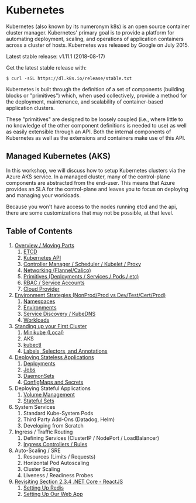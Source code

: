 # Kubernetes

Kubernetes (also known by its numeronym k8s) is an open source container cluster manager. Kubernetes' primary goal is to provide a platform for automating deployment, scaling, and operations of application containers across a cluster of hosts. Kubernetes was released by Google on July 2015.

Latest stable release: v1.11.1 (2018-08-17)

Get the latest stable release with:
```
$ curl -sSL https://dl.k8s.io/release/stable.txt
```

Kubernetes is built through the definition of a set of components (building blocks or "primitives") which, when used collectively, provide a method for the deployment, maintenance, and scalability of container-based application clusters.

These "primitives" are designed to be loosely coupled (i.e., where little to no knowledge of the other component definitions is needed to use) as well as easily extensible through an API. Both the internal components of Kubernetes as well as the extensions and containers make use of this API.

## Managed Kubernetes (AKS)

In this workshop, we will discuss how to setup Kubernetes clusters via the Azure AKS service. In a managed cluster, many of the control-plane components are abstracted from the end-user. This means that Azure provides an SLA for the control-plane and leaves you to focus on deploying and managing your workloads.

Because you won't have access to the nodes running etcd and the api, there are some customizations that may not be possible, at that level. 

## Table of Contents

1. [Overview / Moving Parts](01_overview)
   1. [ETCD](01_overview/01_etcd.md)
   2. [Kubernetes API](01_overview/02_kubernetes_api.md)
   3. [Controller Manager / Scheduler / Kubelet / Proxy](01_overview/03_controller_manager-scheduler-kubelet-proxy.md)
   4. [Networking (Flannel/Calico)](01_overview/04_networking.md)
   5. [Primitives (Deployments / Services / Pods / etc)](01_overview/05_k8s_primitives.md)
   6. [RBAC / Service Accounts](01_overview/06_rbac.md)
   7. [Cloud Provider](01_overview/07_cloud_provider.md)
2. [Environment Strategies (NonProd/Prod vs Dev/Test/Cert/Prod)](02_environment_strategies)
   1. [Namespaces](02_environment_strategies/01_namespaces.md)
   2. [Environments](02_environment_strategies/02_environments.md)
   3. [Service Discovery / KubeDNS](02_environment_strategies/03_service_discovery.md)
   4. [Workloads](02_environment_strategies/04_workloads.md)
3. [Standing up your First Cluster](03_standing_up_your_first_cluster)
   1. [Minikube (Local)](03_standing_up_your_first_cluster/01_minikube.md)
   2. AKS
   3. [kubectl](03_standing_up_your_first_cluster/03_kubectl.md)
   4. [Labels, Selectors, and Annotations](03_standing_up_your_first_cluster/04_labels_selectors_annotations.md)
4. [Deploying Stateless Applications](04_deploying_stateless_apps)
   1. [Deployments](04_deploying_stateless_apps/01_deployments.md)
   2. [Jobs](04_deploying_stateless_apps/02_jobs.md)
   3. [DaemonSets](04_deploying_stateless_apps/03_daemon_sets.md)
   4. [ConfigMaps and Secrets](04_deploying_stateless_apps/04_configmaps_and_secrets.md)
5. Deploying Stateful Applications
   1. [Volume Management](05_deploying_stateful_apps/01_volume_management.md)
   2. [Stateful Sets](05_deploying_stateful_apps/02_stateful_sets.md)
6. System Services
   1. Standard Kube-System Pods
   2. Third Party Add-Ons (Datadog, Helm)
   3. Developing from Scratch
7. Ingress / Traffic Routing
   1. Defining Services (ClusterIP / NodePort / LoadBalancer)
   2. [Ingress Controllers / Rules](07_ingress_traffic_management/02_ingress_controllers_rules.md)
8. Auto-Scaling / SRE
   1. Resources (Limits / Requests)
   2. Horizontal Pod Autoscaling
   3. Cluster Scaling
   4. Liveness / Readiness Probes
9. [Revisiting Section 2.3.4 .NET Core - ReactJS](09_revisiting_netcore_react)
   1. [Setting Up Redis](09_revisiting_netcore_react/01_setting_up_redis.md)
   2. [Setting Up Our Web App](09_revisiting_netcore_react/02_setting_up_our_web_app.md)
